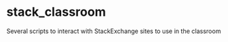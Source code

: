 stack_classroom
===============

Several scripts to interact with StackExchange sites to use in the classroom
